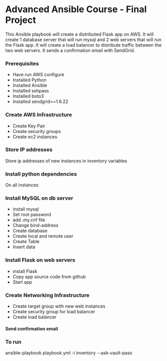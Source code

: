 # Advanced Ansible Course - Final Project

This Ansible playbook will create a distributed Flask app on AWS. It will create 1 database server that will run mysql and 2 web servers that will run the Flask app. It will create a load balancer to distribute traffic between the two web servers. It sends a confirmation email with SendGrid.

### Prerequisites

- Have run AWS configure
- Installed Python
- Installed Ansible
- Installed sshpass
- Installed boto3
- Installed sendgrid==1.6.22

### Create AWS Infrastructure

- Create Key Pair
- Create security groups
- Create ec2 instances

### Store IP addresses

Store ip addresses of new instances in inventory variables

### Install python dependencies

On all instances

### Install MySQL on db server

- install mysql
- Set root password
- add .my.cnf file
- Change bind-address
- Create database
- Create local and remote user
- Create Table
- Insert data

### Install Flask on web servers

- install Flask
- Copy app source code from github
- Start app

### Create Networking Infrastructure

- Create target group with new web instances
- Create security group for load balancer
- Create load balancer

#### Send confirmation email

### To run

ansible-playbook playbook.yml -i inventory --ask-vault-pass